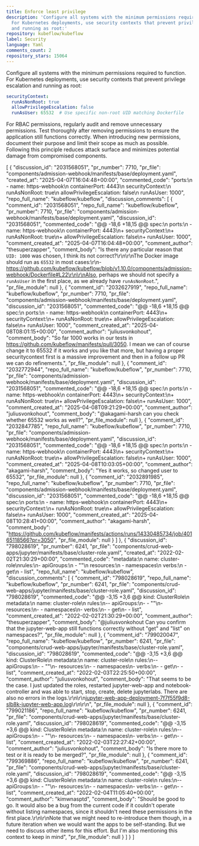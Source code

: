 ```yaml
---
title: Enforce least privilege
description: 'Configure all systems with the minimum permissions required to function.
  For Kubernetes deployments, use security contexts that prevent privilege escalation
  and running as root:'
repository: kubeflow/kubeflow
label: Security
language: Yaml
comments_count: 2
repository_stars: 15064
---
```


Configure all systems with the minimum permissions required to function. For Kubernetes deployments, use security contexts that prevent privilege escalation and running as root:

```yaml
securityContext:
  runAsNonRoot: true
  allowPrivilegeEscalation: false
  runAsUser: 65532  # Use specific non-root UID matching Dockerfile
```

For RBAC permissions, regularly audit and remove unnecessary permissions. Test thoroughly after removing permissions to ensure the application still functions correctly. When introducing new permissions, document their purpose and limit their scope as much as possible. Following this principle reduces attack surface and minimizes potential damage from compromised components.


[
  {
    "discussion_id": "2031568051",
    "pr_number": 7710,
    "pr_file": "components/admission-webhook/manifests/base/deployment.yaml",
    "created_at": "2025-04-07T16:04:48+00:00",
    "commented_code": "ports:\n        - name: https-webhook\n          containerPort: 4443\n        securityContext:\n          runAsNonRoot: true\n          allowPrivilegeEscalation: false\n          runAsUser: 1000",
    "repo_full_name": "kubeflow/kubeflow",
    "discussion_comments": [
      {
        "comment_id": "2031568051",
        "repo_full_name": "kubeflow/kubeflow",
        "pr_number": 7710,
        "pr_file": "components/admission-webhook/manifests/base/deployment.yaml",
        "discussion_id": "2031568051",
        "commented_code": "@@ -18,6 +18,15 @@ spec:\n         ports:\n         - name: https-webhook\n           containerPort: 4443\n+        securityContext:\n+          runAsNonRoot: true\n+          allowPrivilegeEscalation: false\n+          runAsUser: 1000",
        "comment_created_at": "2025-04-07T16:04:48+00:00",
        "comment_author": "thesuperzapper",
        "comment_body": "Is there any particular reason that `UID: 1000` was chosen, I think its not correct?\r\n\r\nThe Docker image should run as `65532` in most cases:\r\n- https://github.com/kubeflow/kubeflow/blob/v1.10.0/components/admission-webhook/Dockerfile#L22\r\n\r\nAlso, perhaps we should not specify a `runAsUser` in the first place, as we already have `runAsNonRoot`.",
        "pr_file_module": null
      },
      {
        "comment_id": "2032627919",
        "repo_full_name": "kubeflow/kubeflow",
        "pr_number": 7710,
        "pr_file": "components/admission-webhook/manifests/base/deployment.yaml",
        "discussion_id": "2031568051",
        "commented_code": "@@ -18,6 +18,15 @@ spec:\n         ports:\n         - name: https-webhook\n           containerPort: 4443\n+        securityContext:\n+          runAsNonRoot: true\n+          allowPrivilegeEscalation: false\n+          runAsUser: 1000",
        "comment_created_at": "2025-04-08T08:01:15+00:00",
        "comment_author": "juliusvonkohout",
        "comment_body": "So far 1000 works in our tests in https://github.com/kubeflow/manifests/pull/3050. I mean we can of course change it to 65532 if it works and you like that more, but having a proper securitycontext first is a massive improvement and then in a follow up PR we can do refinements.",
        "pr_file_module": null
      },
      {
        "comment_id": "2032772944",
        "repo_full_name": "kubeflow/kubeflow",
        "pr_number": 7710,
        "pr_file": "components/admission-webhook/manifests/base/deployment.yaml",
        "discussion_id": "2031568051",
        "commented_code": "@@ -18,6 +18,15 @@ spec:\n         ports:\n         - name: https-webhook\n           containerPort: 4443\n+        securityContext:\n+          runAsNonRoot: true\n+          allowPrivilegeEscalation: false\n+          runAsUser: 1000",
        "comment_created_at": "2025-04-08T09:21:29+00:00",
        "comment_author": "juliusvonkohout",
        "comment_body": "@akagami-harsh can you check whether 65532 works as well?",
        "pr_file_module": null
      },
      {
        "comment_id": "2032847785",
        "repo_full_name": "kubeflow/kubeflow",
        "pr_number": 7710,
        "pr_file": "components/admission-webhook/manifests/base/deployment.yaml",
        "discussion_id": "2031568051",
        "commented_code": "@@ -18,6 +18,15 @@ spec:\n         ports:\n         - name: https-webhook\n           containerPort: 4443\n+        securityContext:\n+          runAsNonRoot: true\n+          allowPrivilegeEscalation: false\n+          runAsUser: 1000",
        "comment_created_at": "2025-04-08T10:03:05+00:00",
        "comment_author": "akagami-harsh",
        "comment_body": "Yes it works, so changed user to 65532",
        "pr_file_module": null
      },
      {
        "comment_id": "2032891985",
        "repo_full_name": "kubeflow/kubeflow",
        "pr_number": 7710,
        "pr_file": "components/admission-webhook/manifests/base/deployment.yaml",
        "discussion_id": "2031568051",
        "commented_code": "@@ -18,6 +18,15 @@ spec:\n         ports:\n         - name: https-webhook\n           containerPort: 4443\n+        securityContext:\n+          runAsNonRoot: true\n+          allowPrivilegeEscalation: false\n+          runAsUser: 1000",
        "comment_created_at": "2025-04-08T10:28:41+00:00",
        "comment_author": "akagami-harsh",
        "comment_body": "https://github.com/kubeflow/manifests/actions/runs/14330485734/job/40165118566?pr=3050",
        "pr_file_module": null
      }
    ]
  },
  {
    "discussion_id": "798028619",
    "pr_number": 6241,
    "pr_file": "components/crud-web-apps/jupyter/manifests/base/cluster-role.yaml",
    "created_at": "2022-02-02T21:30:29+00:00",
    "commented_code": "metadata:\n  name: cluster-role\nrules:\n- apiGroups:\n  - \"\"\n  resources:\n  - namespaces\n  verbs:\n  - get\n  - list",
    "repo_full_name": "kubeflow/kubeflow",
    "discussion_comments": [
      {
        "comment_id": "798028619",
        "repo_full_name": "kubeflow/kubeflow",
        "pr_number": 6241,
        "pr_file": "components/crud-web-apps/jupyter/manifests/base/cluster-role.yaml",
        "discussion_id": "798028619",
        "commented_code": "@@ -3,15 +3,6 @@ kind: ClusterRole\n metadata:\n   name: cluster-role\n rules:\n-- apiGroups:\n-  - \"\"\n-  resources:\n-  - namespaces\n-  verbs:\n-  - get\n-  - list",
        "comment_created_at": "2022-02-02T21:30:29+00:00",
        "comment_author": "thesuperzapper",
        "comment_body": "@juliusvonkohout Can you confirm that the jupyter-web-app still functions correctly without \"get\" and \"list\" on namespaces?",
        "pr_file_module": null
      },
      {
        "comment_id": "799020047",
        "repo_full_name": "kubeflow/kubeflow",
        "pr_number": 6241,
        "pr_file": "components/crud-web-apps/jupyter/manifests/base/cluster-role.yaml",
        "discussion_id": "798028619",
        "commented_code": "@@ -3,15 +3,6 @@ kind: ClusterRole\n metadata:\n   name: cluster-role\n rules:\n-- apiGroups:\n-  - \"\"\n-  resources:\n-  - namespaces\n-  verbs:\n-  - get\n-  - list",
        "comment_created_at": "2022-02-03T22:25:50+00:00",
        "comment_author": "juliusvonkohout",
        "comment_body": "That seems to be the case. I just updated the roles, restarted jupyter-web-app and notebook-controller and was able to start, stop, create, delete jupyterlabs. There  are also no errors in the logs.\r\n\r\n[jupyter-web-app-deployment-7f7f55f9d8-slb8k-jupyter-web-app.log](https://github.com/kubeflow/kubeflow/files/7998674/jupyter-web-app-deployment-7f7f55f9d8-slb8k-jupyter-web-app.log)\r\n\r\n",
        "pr_file_module": null
      },
      {
        "comment_id": "799021186",
        "repo_full_name": "kubeflow/kubeflow",
        "pr_number": 6241,
        "pr_file": "components/crud-web-apps/jupyter/manifests/base/cluster-role.yaml",
        "discussion_id": "798028619",
        "commented_code": "@@ -3,15 +3,6 @@ kind: ClusterRole\n metadata:\n   name: cluster-role\n rules:\n-- apiGroups:\n-  - \"\"\n-  resources:\n-  - namespaces\n-  verbs:\n-  - get\n-  - list",
        "comment_created_at": "2022-02-03T22:27:42+00:00",
        "comment_author": "juliusvonkohout",
        "comment_body": "Is there more to test or it is ready to be merged?",
        "pr_file_module": null
      },
      {
        "comment_id": "799369886",
        "repo_full_name": "kubeflow/kubeflow",
        "pr_number": 6241,
        "pr_file": "components/crud-web-apps/jupyter/manifests/base/cluster-role.yaml",
        "discussion_id": "798028619",
        "commented_code": "@@ -3,15 +3,6 @@ kind: ClusterRole\n metadata:\n   name: cluster-role\n rules:\n-- apiGroups:\n-  - \"\"\n-  resources:\n-  - namespaces\n-  verbs:\n-  - get\n-  - list",
        "comment_created_at": "2022-02-04T11:05:40+00:00",
        "comment_author": "kimwnasptd",
        "comment_body": "Should be good to go. It would also be a bug from the current code if it couldn't operate without listing namespaces, since it shouldn't need these permissions in the first place.\r\n\r\nNote that we might need to re-introduce them though, in a future iteration when we would want the apps to be self-standing. But we need to discuss other items for this effort. But I'm also mentioning this context to keep in mind",
        "pr_file_module": null
      }
    ]
  }
]
